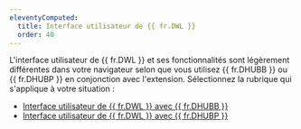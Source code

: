 ```yaml
---
eleventyComputed:
  title: Interface utilisateur de {{ fr.DWL }}
  order: 40
---
```

L'interface utilisateur de {{ fr.DWL }} et ses fonctionnalités sont légèrement différentes dans votre navigateur selon que vous utilisez {{ fr.DHUBB }} ou {{ fr.DHUBP }} en conjonction avec l'extension. Sélectionnez la rubrique qui s'applique à votre situation :  

* [Interface utilisateur de {{ fr.DWL }} avec {{ fr.DHUBB }}](/fr/hub/dwl/devolutions-web-login-user-interface/dwl-user-interface-hub-business/) 
* [Interface utilisateur de {{ fr.DWL }} avec {{ fr.DHUBP }}](/fr/hub/dwl/devolutions-web-login-user-interface/dwl-user-interface-hub-personal/) 
